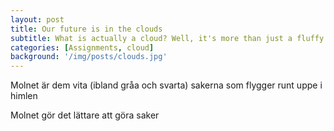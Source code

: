 ```yaml
---
layout: post
title: Our future is in the clouds
subtitle: What is actually a cloud? Well, it's more than just a fluffy ball in the sky...
categories: [Assignments, cloud]
background: '/img/posts/clouds.jpg'
---
```

Molnet är dem vita (ibland gråa och svarta) sakerna som flygger runt uppe i himlen

Molnet gör det lättare att göra saker
